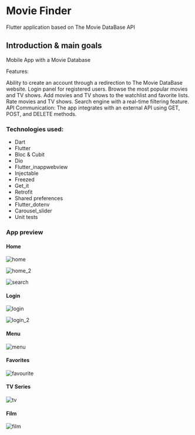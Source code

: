 # Movie Finder

Flutter application based on The Movie DataBase API 

## Introduction & main goals

Mobile App with a Movie Database

Features:

Ability to create an account through a redirection to The Movie DataBase website.
Login panel for registered users.
Browse the most popular movies and TV shows.
Add movies and TV shows to the watchlist and favorite lists.
Rate movies and TV shows.
Search engine with a real-time filtering feature.
API Communication:
The app integrates with an external API using GET, POST, and DELETE methods.

### Technologies used:
- Dart
- Flutter
- Bloc & Cubit
- Dio
- Flutter_inappwebview
- Injectable
- Freezed
- Get_it
- Retrofit
- Shared preferences
- Flutter_dotenv
- Carousel_slider
- Unit tests

### App preview
#### Home
![home](https://github.com/patrykkarpinski1/movie_finder/assets/119192369/e9901bf6-aca8-42ce-954f-b0f9f8faa1db)

![home_2](https://github.com/patrykkarpinski1/movie_finder/assets/119192369/a1b5985f-acb2-4cac-afe3-7615c7cfd358)

![search](https://github.com/patrykkarpinski1/movie_finder/assets/119192369/5fa26baf-2e47-4df6-83b4-ce8602128ace)

#### Login
![login](https://github.com/patrykkarpinski1/movie_finder/assets/119192369/fa84d732-3ff5-4be2-a26c-f02ad1123a8f)

![login_2](https://github.com/patrykkarpinski1/movie_finder/assets/119192369/7fc47723-fc85-41b7-9fc3-dcc1df57a70a)

#### Menu 
![menu](https://github.com/patrykkarpinski1/movie_finder/assets/119192369/e26038e7-960e-45f9-b859-a39cdb0f87f9)

#### Favorites
![favourite](https://github.com/patrykkarpinski1/movie_finder/assets/119192369/014b6480-b405-4d2d-b677-e375d05ee22f)

#### TV Series
![tv](https://github.com/patrykkarpinski1/movie_finder/assets/119192369/d732fb6d-9d7d-4722-8461-a7cdc5bb62f3)

#### Film
![film](https://github.com/patrykkarpinski1/movie_finder/assets/119192369/46da56bc-fed0-45dc-8715-09f43c0dcbdc)
